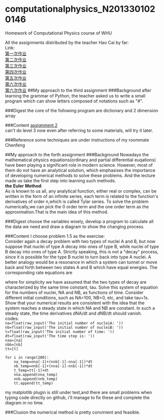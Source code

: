 # computationalphysics_N2013301020146
Homework of Computational Physics course of WHU

All the assignments distributed by the teacher Hao Cai by far:  
Link:  
[第一次作业](https://github.com/caihao/computational_physics_whu/blob/master/Exercises.md#第一次作业)  
[第二次作业](https://github.com/caihao/computational_physics_whu/blob/master/Exercises.md#第二次作业)  
[第三次作业](https://github.com/caihao/computational_physics_whu/blob/master/Exercises.md#第三次作业)  
[第四次作业](https://github.com/caihao/computational_physics_whu/blob/master/Exercises.md#第四次作业)  
[第五次作业](https://www.zybuluo.com/NABLAfai/note/408520)  
[第六次作业](https://www.zybuluo.com/NABLAfai/note/408520)  
[第六次作业](https://www.zybuluo.com/NABLAfai/note/409236)
##My approach to the third assignment
###Background
after learning the grammar of Python, the teacher asked us to write a small program which can show letters composed of notations such as "#".

###Digest
the core of the following program are dictionary and 2 dimension array

###Content
[assignment 2](https://github.com/NABLAfai/computationalphysics_N2013301020146/blob/master/print%20letters.py)  
can't do level 3 now even after referring to some materials, will try it later.

###Reference
some techniques are under instructions of my roommate Chenfeng

##My approach to the forth assignment
###Background
Nowadays the mathematical physics equations(ordinary and partial differential euqations) have been playing a significant role in modern science. However, most of them do not have an analytical solution, which emphasises the importance of developing numerical methods to solve these problems. And the lecture made us take the first step into learning such methods.  
**the** **Euler** **Method**:  
As is known to us all, any analytical function, either real or complex, can be written in the form of an infinite series, each term is related to the function's derivatives of order n,which is called Tylar series. To solve the problem numerically,we can pick the 0 order term and the one order term as the approximation.That is the main idea of this method.

###Digest
choose the variables wisely, develop a program to calculate all the data we need and draw a diagram to show the changing process.

###Content
I choose problem 1.5 as the exercise:  
Consider again a decay problem with two types of nuclei A and B, but now suppose that nuclei of type A decay into ones of type B, while nuclei of type B decay into ones of type A. Strictly speaking, this is not a "decay" process, since it is possible for the type B nuclei to turn back into type A nuclei. A better analogy would be a resonance in which a system can tunnel or move back and forth between two states A and B which have equal energies. The corresponding rate equations are

 where for simplicity we have assumed that the two types of decay are characterized by the same time constant, tau. Solve this system of equation for the numbers of nuclei, NA and NB, as functions of time. Consider different initial conditions, such as NA=100, NB=0, etc, and take tau=1s. Show that your numerical results are consistent with the idea that the system reaches a steady state in which NA and NB are constant. In such a steady state, the time derivatives dNA/dt and dNB/dt should vanish.  
 codes:  
 `na=float(raw_input('The initial number of nucleiA: '))`  
 `nb=float(raw_input('The initial number of nucleiB: '))`  
 `t=float(raw_input('The initial number of time: '))`  
 `dt=float(raw_input('The time step is: '))`  
 `naa=[na]`  
 `nbb=[nb]`  
 `tt=[t]`

  `for i in range(200):`  
  `    na_temp=nna[-1]+(nnb[-1]-nna[-1])*dt`  
  `    nb_temp=nnb[-1]+(nna[-1]-nnb[-1])*dt`  
  `    t_temp=tt[-1]+dt`  
  `    nna.append(nna_temp)`  
  `    nnb.append(nnb_temp)`  
  `    tt.append(tt_temp)`
  
my matplotlib plugin is still under test,and there are small problems when typing code directly on github, i'll manage to fix these and complete the diagram in no time.

###Clusion
the numerical method is pretty convinient and feasible.


